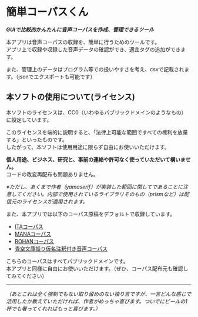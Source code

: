 # 簡単コーパスくん
***GUIで比較的かんたんに音声コーパスを作成、管理できるツール***

本アプリは音声コーパスの収録を、簡単に行うためのツールです。 \
アプリ上で収録や収録した音声データの確認ができ、適宜タグの追加ができます。

また、管理上のデータはプログラム等での扱いやすさを考え、csvで記載されます。（jsonでエクスポートも可能です）

## 本ソフトの使用について(ライセンス)
本ソフトのライセンスは、CC0（いわゆるパブリックドメインのようなもの）に設定しています。

このライセンスを端的に説明すると、「法律上可能な範囲ですべての権利を放棄する」といったものです。 \
したがって、本ソフトは使用用途に限らず自由にお使いいただけます。

**個人用途、ビジネス、研究と、事前の連絡や許可なく使っていただいて構いません。** \
コードの改変再配布も問題ありません。

*※ただし、あくまで作者（yamaserif）が実装した範囲に関してであることに注意してください。内部で使用されているライブラリそのもの（prismなど）は配信元のライセンスが適用されます。*


また、本アプリでは以下のコーパス原稿をデフォルトで収録しています。
- [ITAコーパス](https://github.com/mmorise/ita-corpus)
- [MANAコーパス](https://github.com/shirowanisan/coeiroink-corpus-manager)
- [ROHANコーパス](https://github.com/mmorise/rohan4600)
- [青空文庫振り仮名注釈付き音声コーパス](https://github.com/ndl-lab/hurigana-speech-corpus-aozora)

こちらのコーパスはすべてパブリックドメインです。 \
本アプリと同様に自由にお使いいただけます。（ぜひ、コーパス配布元も確認してみてください）

---

*（あとこれは全く強制でもない取り留めのない独り言ですが、一言どんな感じで活用したか教えていただければ、作者がめっちゃ喜びます。ついでにビールの1杯でも奢ってくれればもっと喜びます。）*
